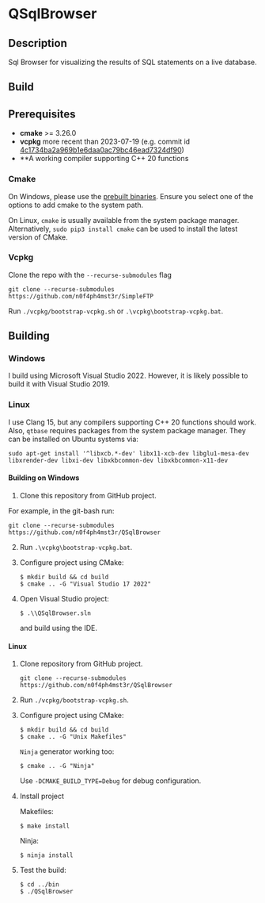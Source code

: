 # QSqlBrowser
Description
-----------
Sql Browser for visualizing the results of SQL statements on a live database.

Build
-----
## Prerequisites

* **cmake** >= 3.26.0
* **vcpkg** more recent than 2023-07-19 (e.g. commit id [4c1734ba2a969b1e6daa0ac79bc46ead7324df90](https://github.com/microsoft/vcpkg/commit/4c1734ba2a969b1e6daa0ac79bc46ead7324df90))
* **A working compiler supporting C++ 20 functions



### Cmake

On Windows, please use the [prebuilt binaries](https://cmake.org/download/). Ensure you select one of the options to add cmake to the system path.

On Linux, `cmake` is usually available from the system package manager. Alternatively, `sudo pip3 install cmake` can be used to install the latest version of CMake.

### Vcpkg
Clone the repo with the `--recurse-submodules` flag

    git clone --recurse-submodules https://github.com/n0f4ph4mst3r/SimpleFTP
	
Run `./vcpkg/bootstrap-vcpkg.sh` or `.\vcpkg\bootstrap-vcpkg.bat`.

## Building

### Windows
I build using Microsoft Visual Studio 2022. However, it is likely possible to build it with Visual Studio 2019.


### Linux
I use Clang 15, but any compilers supporting C++ 20 functions should work. Also, `qtbase` requires packages from the system package manager. They
can be installed on Ubuntu systems via:

	sudo apt-get install '^libxcb.*-dev' libx11-xcb-dev libglu1-mesa-dev libxrender-dev libxi-dev libxkbcommon-dev libxkbcommon-x11-dev


#### Building on Windows

1. Clone this repository from GitHub project.

For example, in the git-bash run:

    git clone --recurse-submodules https://github.com/n0f4ph4mst3r/QSqlBrowser
	
2. Run `.\vcpkg\bootstrap-vcpkg.bat`.

3. Configure project using CMake:

       $ mkdir build && cd build
       $ cmake .. -G "Visual Studio 17 2022"
    
4. Open Visual Studio project:

       $ .\\QSqlBrowser.sln
    
    and build using the IDE.
	   

#### Linux 

1. Clone repository from GitHub project.

       git clone --recurse-submodules https://github.com/n0f4ph4mst3r/QSqlBrowser
	
2. Run `./vcpkg/bootstrap-vcpkg.sh`.
    
3. Configure project using CMake:

       $ mkdir build && cd build
       $ cmake .. -G "Unix Makefiles" 
	   
   `Ninja` generator working too:

       $ cmake .. -G "Ninja" 
	   
	Use `-DCMAKE_BUILD_TYPE=Debug` for debug configuration.
  
4. Install project
   
   Makefiles:

       $ make install
	   
   Ninja:
   
	   $ ninja install
    
5. Test the build:

       $ cd ../bin
       $ ./QSqlBrowser